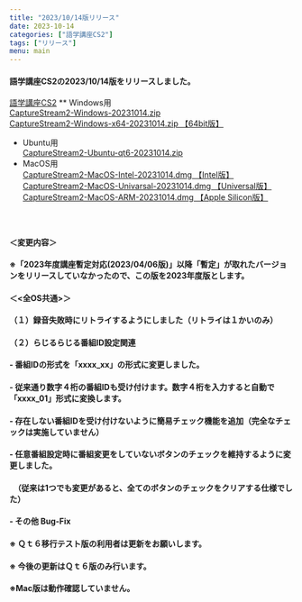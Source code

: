 ```yaml
---
title: "2023/10/14版リリース"
date: 2023-10-14
categories: ["語学講座CS2"]
tags: ["リリース"]
menu: main
---
```

#### 語学講座CS2の2023/10/14版をリリースしました。
[語学講座CS2](https://csreviser.github.io/CaptureStream2/)
** Windows用    
[CaptureStream2-Windows-20231014.zip](https://github.com/CSReviser/CaptureStream2/releases/download/20231014/CaptureStream2-Windows-20231014.zip)   
[CaptureStream2-Windows-x64-20231014.zip 【64bit版】](https://github.com/CSReviser/CaptureStream2/releases/download/20231014/CaptureStream2-Windows-x64-20231014.zip) 
* Ubuntu用    
[CaptureStream2-Ubuntu-qt6-20231014.zip](https://github.com/CSReviser/CaptureStream2/releases/download/20231014/CaptureStream2-Ubuntu-qt6-20231014.zip)
* MacOS用    
[CaptureStream2-MacOS-Intel-20231014.dmg 【Intel版】](https://github.com/CSReviser/CaptureStream2/releases/download/20231014/CaptureStream2-MacOS-Intel-20231014.dmg)
[CaptureStream2-MacOS-Univarsal-20231014.dmg 【Universal版】](https://github.com/CSReviser/CaptureStream2/releases/download/20231014/CaptureStream2-MacOS-Univarsal-20231014.dmg)
[CaptureStream2-MacOS-ARM-20231014.dmg 【Apple Silicon版】](https://github.com/CSReviser/CaptureStream2/releases/download/20231014/CaptureStream2-MacOS-ARM-20231014.dmg)
####  　　　  
#### ＜変更内容＞　
#### ※「2023年度講座暫定対応(2023/04/06版)」以降「暫定」が取れたバージョンをリリースしていなかったので、この版を2023年度版とします。
#### ＜<全OS共通>＞
#### （１）録音失敗時にリトライするようにしました（リトライは１かいのみ）
#### （２）らじるらじる番組ID設定関連
#### - 番組IDの形式を「xxxx_xx」の形式に変更しました。
#### - 従来通り数字４桁の番組IDも受け付けます。数字４桁を入力すると自動で「xxxx_01」形式に変換します。
#### - 存在しない番組IDを受け付けないように簡易チェック機能を追加（完全なチェックは実施していません）
#### - 任意番組設定時に番組変更をしていないボタンのチェックを維持するように変更しました。
#### 　（従来は1つでも変更があると、全てのボタンのチェックをクリアする仕様でした）
#### - その他 Bug-Fix

#### ※ Ｑｔ６移行テスト版の利用者は更新をお願いします。
#### ※ 今後の更新はＱｔ６版のみ行います。
#### ※Mac版は動作確認していません。
